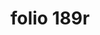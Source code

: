 ---
layout: edition
title: folio 189r
manuscript: Florence, Biblioteca Marucelliana, Carte Rajna XIX.15
sigla: R
iip: r189r.tif
milestone: 357
---